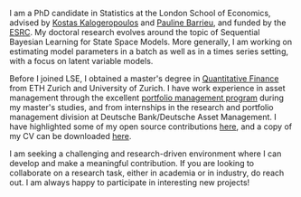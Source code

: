 
I am a PhD candidate in Statistics at the London School of Economics, advised by [Kostas Kalogeropoulos](http://www.lse.ac.uk/Statistics/People/Dr-Kostas-Kalogeropoulos) and [Pauline Barrieu](http://stats.lse.ac.uk/barrieu/), and funded by the [ESRC](https://esrc.ukri.org/skills-and-careers/doctoral-training/). My doctoral research evolves around the topic of Sequential Bayesian Learning for State Space Models. More generally, I am working on estimating model parameters in a batch as well as in a times series setting, with a focus on latent variable models.

Before I joined LSE, I obtained a master's degree in [Quantitative Finance](https://www.msfinance.uzh.ch/en.html) from ETH Zurich and University of Zurich. I have work experience in asset management through the excellent [portfolio management program](https://www.cpm.uzh.ch/en.html) during my master's studies, and from internships in the research and portfolio management division at Deutsche Bank/Deutsche Asset Management. 
I have highlighted some of my open source contributions [here](https://paschermayr.github.io/#opensource), and a copy of my CV can be downloaded [here](https://paschermayr.github.io/uploads/resume.pdf).

I am seeking a challenging and research-driven environment where I can develop and make a meaningful contribution. If you are looking to collaborate on a research task, either in academia or in industry, do reach out. I am always happy to participate in interesting new projects!
